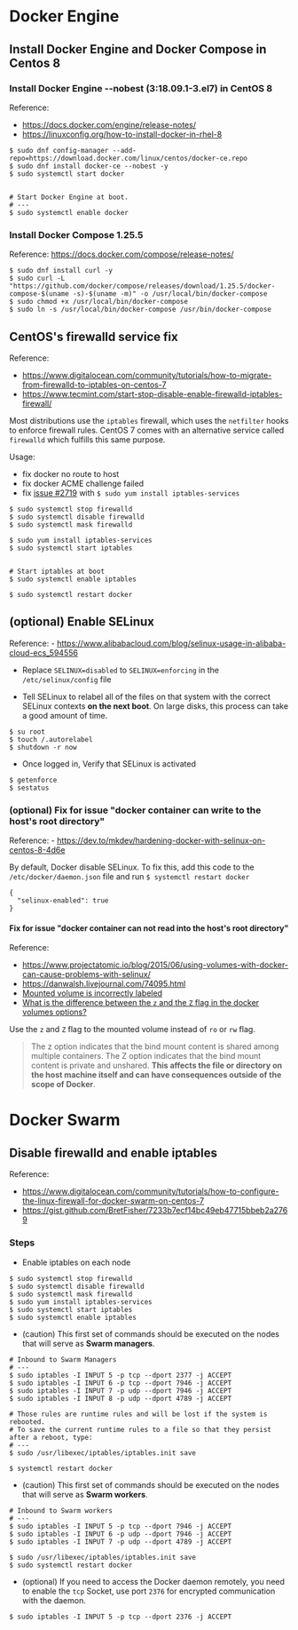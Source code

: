 # Docker Engine

## Install Docker Engine and Docker Compose in Centos 8

### Install Docker Engine --nobest (3:18.09.1-3.el7) in CentOS 8 
Reference:
- https://docs.docker.com/engine/release-notes/
- https://linuxconfig.org/how-to-install-docker-in-rhel-8
```
$ sudo dnf config-manager --add-repo=https://download.docker.com/linux/centos/docker-ce.repo
$ sudo dnf install docker-ce --nobest -y
$ sudo systemctl start docker


# Start Docker Engine at boot.
# ---
$ sudo systemctl enable docker
```

### Install Docker Compose 1.25.5
Reference: https://docs.docker.com/compose/release-notes/
```
$ sudo dnf install curl -y
$ sudo curl -L "https://github.com/docker/compose/releases/download/1.25.5/docker-compose-$(uname -s)-$(uname -m)" -o /usr/local/bin/docker-compose
$ sudo chmod +x /usr/local/bin/docker-compose
$ sudo ln -s /usr/local/bin/docker-compose /usr/bin/docker-compose
```

## CentOS's firewalld service fix

Reference:
- https://www.digitalocean.com/community/tutorials/how-to-migrate-from-firewalld-to-iptables-on-centos-7
- https://www.tecmint.com/start-stop-disable-enable-firewalld-iptables-firewall/

Most distributions use the `iptables` firewall, which uses the `netfilter` hooks to enforce firewall rules. CentOS 7 comes with an alternative service called `firewalld` which fulfills this same purpose.

Usage:
- fix docker no route to host
- fix docker ACME challenge failed
- fix [issue #2719](https://github.com/fail2ban/fail2ban/issues/2719) with `$ sudo yum install iptables-services`

```
$ sudo systemctl stop firewalld
$ sudo systemctl disable firewalld
$ sudo systemctl mask firewalld

$ sudo yum install iptables-services
$ sudo systemctl start iptables


# Start iptables at boot
$ sudo systemctl enable iptables

$ sudo systemctl restart docker
```

## (optional) Enable SELinux

Reference: - https://www.alibabacloud.com/blog/selinux-usage-in-alibaba-cloud-ecs_594556

- Replace `SELINUX=disabled` to `SELINUX=enforcing` in the `/etc/selinux/config` file

- Tell SELinux to relabel all of the files on that system with the correct SELinux contexts **on the next boot**. On large disks, this process can take a good amount of time.

```
$ su root
$ touch /.autorelabel
$ shutdown -r now
```

- Once logged in, Verify that SELinux is activated

```
$ getenforce
$ sestatus
```

### (optional) Fix for issue "docker container can write to the host's root directory"

Reference: - https://dev.to/mkdev/hardening-docker-with-selinux-on-centos-8-4d6e

By default, Docker disable SELinux. To fix this, add this code to the `/etc/docker/daemon.json` file and run `$ systemctl restart docker`

```
{
  "selinux-enabled": true
}
```

#### Fix for issue "docker container can not read into the host's root directory"

Reference:
- https://www.projectatomic.io/blog/2015/06/using-volumes-with-docker-can-cause-problems-with-selinux/
- https://danwalsh.livejournal.com/74095.html
- [Mounted volume is incorrectly labeled](https://www.projectatomic.io/blog/2016/07/docker-selinux-flag/)
- [What is the difference between the `z` and the `Z` flag in the docker volumes options?](https://stackoverflow.com/questions/35218194/what-is-z-flag-in-docker-containers-volumes-from-option)

Use the `z` and `Z` flag to the mounted volume instead of `ro` or `rw` flag.

> The z option indicates that the bind mount content is shared among multiple containers. The Z option indicates that the bind mount content is private and unshared. **This affects the file or directory on the host machine itself and can have consequences outside of the scope of Docker**.

# Docker Swarm

## Disable firewalld and enable iptables

Reference: 
- https://www.digitalocean.com/community/tutorials/how-to-configure-the-linux-firewall-for-docker-swarm-on-centos-7
- https://gist.github.com/BretFisher/7233b7ecf14bc49eb47715bbeb2a2769

### Steps

- Enable iptables on each node

```
$ sudo systemctl stop firewalld
$ sudo systemctl disable firewalld
$ sudo systemctl mask firewalld
$ sudo yum install iptables-services
$ sudo systemctl start iptables
$ sudo systemctl enable iptables
```

- (caution) This first set of commands should be executed on the nodes that will serve as **Swarm managers**.

```
# Inbound to Swarm Managers
# ---
$ sudo iptables -I INPUT 5 -p tcp --dport 2377 -j ACCEPT
$ sudo iptables -I INPUT 6 -p tcp --dport 7946 -j ACCEPT
$ sudo iptables -I INPUT 7 -p udp --dport 7946 -j ACCEPT
$ sudo iptables -I INPUT 8 -p udp --dport 4789 -j ACCEPT

# Those rules are runtime rules and will be lost if the system is rebooted.
# To save the current runtime rules to a file so that they persist after a reboot, type:
# ---
$ sudo /usr/libexec/iptables/iptables.init save

$ systemctl restart docker
```

- (caution) This first set of commands should be executed on the nodes that will serve as **Swarm workers**.

```
# Inbound to Swarm workers
# ---
$ sudo iptables -I INPUT 5 -p tcp --dport 7946 -j ACCEPT
$ sudo iptables -I INPUT 6 -p udp --dport 7946 -j ACCEPT
$ sudo iptables -I INPUT 7 -p udp --dport 4789 -j ACCEPT

$ sudo /usr/libexec/iptables/iptables.init save
$ sudo systemctl restart docker
```

- (optional) If you need to access the Docker daemon remotely, you need to enable the `tcp` Socket, use port `2376` for encrypted communication with the daemon.

```
$ sudo iptables -I INPUT 5 -p tcp --dport 2376 -j ACCEPT
```
